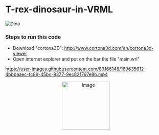 # T-rex-dinosaur-in-VRML 
![Dino](https://user-images.githubusercontent.com/89166148/169633961-3e363ea3-400d-4a9c-8135-a36d483189b5.png)

### Steps to run this code 
- Download "cortona3D": http://www.cortona3d.com/en/cortona3d-viewer 
- Open internet explorer and put on the bar the file "main.wrl"

https://user-images.githubusercontent.com/89166148/169635612-4bbbaaec-fc89-45bc-9377-9ec821797e8b.mp4
<p align="center">
<img width="150" alt="image" src="https://media2.giphy.com/media/MYxqw1nO8p42Net2Gy/giphy.gif?cid=ecf05e472cajbu2ufzyfs3ex13b7d8n3w3hvri4q5rhq71z9&rid=giphy.gif&ct=s">
</p>
